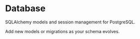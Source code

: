 # Database

SQLAlchemy models and session management for PostgreSQL.

Add new models or migrations as your schema evolves.
